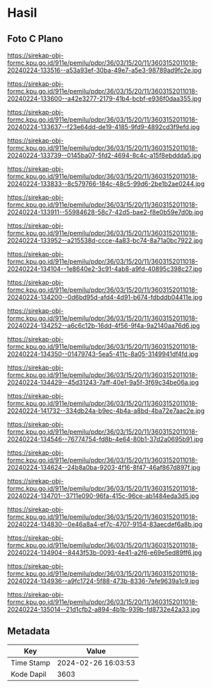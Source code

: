 # Hasil

## Foto C Plano

https://sirekap-obj-formc.kpu.go.id/911e/pemilu/pdpr/36/03/15/20/11/3603152011018-20240224-133516--a53a93ef-30ba-49e7-a5e3-98789ad9fc2e.jpg

https://sirekap-obj-formc.kpu.go.id/911e/pemilu/pdpr/36/03/15/20/11/3603152011018-20240224-133600--a42e3277-2179-41b4-bcbf-e936f0daa355.jpg

https://sirekap-obj-formc.kpu.go.id/911e/pemilu/pdpr/36/03/15/20/11/3603152011018-20240224-133637--f23e64dd-de19-4185-9fd9-4892cd3f9efd.jpg

https://sirekap-obj-formc.kpu.go.id/911e/pemilu/pdpr/36/03/15/20/11/3603152011018-20240224-133739--0145ba07-5fd2-4694-8c4c-a15f8ebddda5.jpg

https://sirekap-obj-formc.kpu.go.id/911e/pemilu/pdpr/36/03/15/20/11/3603152011018-20240224-133833--8c579766-184c-48c5-99d6-2be1b2ae0244.jpg

https://sirekap-obj-formc.kpu.go.id/911e/pemilu/pdpr/36/03/15/20/11/3603152011018-20240224-133911--55984628-58c7-42d5-bae2-f8e0b59e7d0b.jpg

https://sirekap-obj-formc.kpu.go.id/911e/pemilu/pdpr/36/03/15/20/11/3603152011018-20240224-133952--a215538d-ccce-4a83-bc74-8a71a0bc7922.jpg

https://sirekap-obj-formc.kpu.go.id/911e/pemilu/pdpr/36/03/15/20/11/3603152011018-20240224-134104--1e8640e2-3c91-4ab8-a9fd-40895c398c27.jpg

https://sirekap-obj-formc.kpu.go.id/911e/pemilu/pdpr/36/03/15/20/11/3603152011018-20240224-134200--0d6bd95d-afd4-4d91-b674-fdbddb04411e.jpg

https://sirekap-obj-formc.kpu.go.id/911e/pemilu/pdpr/36/03/15/20/11/3603152011018-20240224-134252--a6c6c12b-16dd-4f56-9f4a-9a2140aa76d6.jpg

https://sirekap-obj-formc.kpu.go.id/911e/pemilu/pdpr/36/03/15/20/11/3603152011018-20240224-134350--01479743-5ea5-411c-8a05-3149941df4fd.jpg

https://sirekap-obj-formc.kpu.go.id/911e/pemilu/pdpr/36/03/15/20/11/3603152011018-20240224-134429--45d31243-7aff-40e1-9a5f-3f69c34be06a.jpg

https://sirekap-obj-formc.kpu.go.id/911e/pemilu/pdpr/36/03/15/20/11/3603152011018-20240224-141732--334db24a-b9ec-4b4a-a8bd-4ba72e7aac2e.jpg

https://sirekap-obj-formc.kpu.go.id/911e/pemilu/pdpr/36/03/15/20/11/3603152011018-20240224-134546--76774754-fd8b-4e64-80b1-37d2a0695b91.jpg

https://sirekap-obj-formc.kpu.go.id/911e/pemilu/pdpr/36/03/15/20/11/3603152011018-20240224-134624--24b8a0ba-9203-4f16-8f47-46af867d897f.jpg

https://sirekap-obj-formc.kpu.go.id/911e/pemilu/pdpr/36/03/15/20/11/3603152011018-20240224-134701--3711e090-96fa-415c-96ce-ab1484eda3d5.jpg

https://sirekap-obj-formc.kpu.go.id/911e/pemilu/pdpr/36/03/15/20/11/3603152011018-20240224-134830--0e46a8a4-ef7c-4707-9154-83aecdef6a8b.jpg

https://sirekap-obj-formc.kpu.go.id/911e/pemilu/pdpr/36/03/15/20/11/3603152011018-20240224-134904--8443f53b-0093-4e41-a2f6-e69e5ed89ff6.jpg

https://sirekap-obj-formc.kpu.go.id/911e/pemilu/pdpr/36/03/15/20/11/3603152011018-20240224-134936--a9fc1724-5f88-473b-8336-7efe9639a1c9.jpg

https://sirekap-obj-formc.kpu.go.id/911e/pemilu/pdpr/36/03/15/20/11/3603152011018-20240224-135014--21d1cfb2-a894-4b1b-939b-fd8732e42a33.jpg


## Metadata

| Key        | Value               |
| ---------- | ------------------- |
| Time Stamp | 2024-02-26 16:03:53 |
| Kode Dapil | 3603                |



